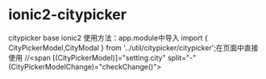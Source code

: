 # ionic2-citypicker
citypicker base ionic2
使用方法：app.module中导入
import { CityPickerModel,CityModal } from '../util/citypicker/citypicker';在页面中直接使用
//<span [(CityPickerModel)]="setting.city" split="-" (CityPickerModelChange)="checkChange()"></span>
